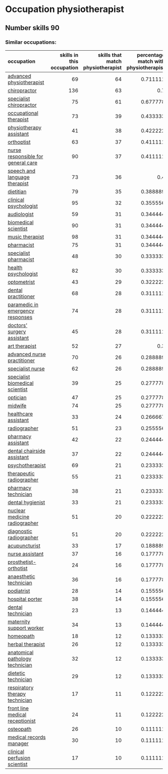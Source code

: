 # Occupation physiotherapist
## Number skills 90
### Similar occupations:
| occupation                                                                  |   skills in this occupation |   skills that match physiotherapist |   percentage match with physiotherapist |   skills not in physiotherapist |
|:----------------------------------------------------------------------------|----------------------------:|------------------------------------:|----------------------------------------:|--------------------------------:|
| [advanced physiotherapist](advanced_physiotherapist.md)                     |                          69 |                                  64 |                                0.711111 |                               5 |
| [chiropractor](chiropractor.md)                                             |                         136 |                                  63 |                                0.7      |                              73 |
| [specialist chiropractor](specialist_chiropractor.md)                       |                          75 |                                  61 |                                0.677778 |                              14 |
| [occupational therapist](occupational_therapist.md)                         |                          73 |                                  39 |                                0.433333 |                              34 |
| [physiotherapy assistant](physiotherapy_assistant.md)                       |                          41 |                                  38 |                                0.422222 |                               3 |
| [orthoptist](orthoptist.md)                                                 |                          63 |                                  37 |                                0.411111 |                              26 |
| [nurse responsible for general care](nurse_responsible_for_general_care.md) |                          90 |                                  37 |                                0.411111 |                              53 |
| [speech and language therapist](speech_and_language_therapist.md)           |                          73 |                                  36 |                                0.4      |                              37 |
| [dietitian](dietitian.md)                                                   |                          79 |                                  35 |                                0.388889 |                              44 |
| [clinical psychologist](clinical_psychologist.md)                           |                          95 |                                  32 |                                0.355556 |                              63 |
| [audiologist](audiologist.md)                                               |                          59 |                                  31 |                                0.344444 |                              28 |
| [biomedical scientist](biomedical_scientist.md)                             |                          90 |                                  31 |                                0.344444 |                              59 |
| [music therapist](music_therapist.md)                                       |                          98 |                                  31 |                                0.344444 |                              67 |
| [pharmacist](pharmacist.md)                                                 |                          75 |                                  31 |                                0.344444 |                              44 |
| [specialist pharmacist](specialist_pharmacist.md)                           |                          48 |                                  30 |                                0.333333 |                              18 |
| [health psychologist](health_psychologist.md)                               |                          82 |                                  30 |                                0.333333 |                              52 |
| [optometrist](optometrist.md)                                               |                          43 |                                  29 |                                0.322222 |                              14 |
| [dental practitioner](dental_practitioner.md)                               |                          68 |                                  28 |                                0.311111 |                              40 |
| [paramedic in emergency responses](paramedic_in_emergency_responses.md)     |                          74 |                                  28 |                                0.311111 |                              46 |
| [doctors' surgery assistant](doctors'_surgery_assistant.md)                 |                          45 |                                  28 |                                0.311111 |                              17 |
| [art therapist](art_therapist.md)                                           |                          52 |                                  27 |                                0.3      |                              25 |
| [advanced nurse practitioner](advanced_nurse_practitioner.md)               |                          70 |                                  26 |                                0.288889 |                              44 |
| [specialist nurse](specialist_nurse.md)                                     |                          62 |                                  26 |                                0.288889 |                              36 |
| [specialist biomedical scientist](specialist_biomedical_scientist.md)       |                          39 |                                  25 |                                0.277778 |                              14 |
| [optician](optician.md)                                                     |                          47 |                                  25 |                                0.277778 |                              22 |
| [midwife](midwife.md)                                                       |                          74 |                                  25 |                                0.277778 |                              49 |
| [healthcare assistant](healthcare_assistant.md)                             |                          33 |                                  24 |                                0.266667 |                               9 |
| [radiographer](radiographer.md)                                             |                          51 |                                  23 |                                0.255556 |                              28 |
| [pharmacy assistant](pharmacy_assistant.md)                                 |                          42 |                                  22 |                                0.244444 |                              20 |
| [dental chairside assistant](dental_chairside_assistant.md)                 |                          37 |                                  22 |                                0.244444 |                              15 |
| [psychotherapist](psychotherapist.md)                                       |                          69 |                                  21 |                                0.233333 |                              48 |
| [therapeutic radiographer](therapeutic_radiographer.md)                     |                          55 |                                  21 |                                0.233333 |                              34 |
| [pharmacy technician](pharmacy_technician.md)                               |                          38 |                                  21 |                                0.233333 |                              17 |
| [dental hygienist](dental_hygienist.md)                                     |                          33 |                                  21 |                                0.233333 |                              12 |
| [nuclear medicine radiographer](nuclear_medicine_radiographer.md)           |                          51 |                                  20 |                                0.222222 |                              31 |
| [diagnostic radiographer](diagnostic_radiographer.md)                       |                          51 |                                  20 |                                0.222222 |                              31 |
| [acupuncturist](acupuncturist.md)                                           |                          33 |                                  17 |                                0.188889 |                              16 |
| [nurse assistant](nurse_assistant.md)                                       |                          37 |                                  16 |                                0.177778 |                              21 |
| [prosthetist-orthotist](prosthetist-orthotist.md)                           |                          24 |                                  16 |                                0.177778 |                               8 |
| [anaesthetic technician](anaesthetic_technician.md)                         |                          36 |                                  16 |                                0.177778 |                              20 |
| [podiatrist](podiatrist.md)                                                 |                          28 |                                  14 |                                0.155556 |                              14 |
| [hospital porter](hospital_porter.md)                                       |                          38 |                                  14 |                                0.155556 |                              24 |
| [dental technician](dental_technician.md)                                   |                          23 |                                  13 |                                0.144444 |                              10 |
| [maternity support worker](maternity_support_worker.md)                     |                          34 |                                  13 |                                0.144444 |                              21 |
| [homeopath](homeopath.md)                                                   |                          18 |                                  12 |                                0.133333 |                               6 |
| [herbal therapist](herbal_therapist.md)                                     |                          26 |                                  12 |                                0.133333 |                              14 |
| [anatomical pathology technician](anatomical_pathology_technician.md)       |                          32 |                                  12 |                                0.133333 |                              20 |
| [dietetic technician](dietetic_technician.md)                               |                          29 |                                  12 |                                0.133333 |                              17 |
| [respiratory therapy technician](respiratory_therapy_technician.md)         |                          17 |                                  11 |                                0.122222 |                               6 |
| [front line medical receptionist](front_line_medical_receptionist.md)       |                          24 |                                  11 |                                0.122222 |                              13 |
| [osteopath](osteopath.md)                                                   |                          26 |                                  10 |                                0.111111 |                              16 |
| [medical records manager](medical_records_manager.md)                       |                          30 |                                  10 |                                0.111111 |                              20 |
| [clinical perfusion scientist](clinical_perfusion_scientist.md)             |                          17 |                                  10 |                                0.111111 |                               7 |
